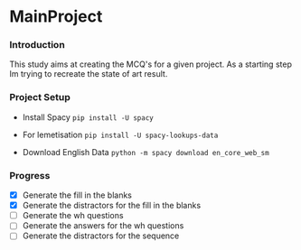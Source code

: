 # MainProject

### Introduction

This study aims at creating the MCQ's for a given project. As a starting step Im trying to recreate the state of art result.

### Project Setup
- Install Spacy
`pip install -U spacy`

- For lemetisation
`pip install -U spacy-lookups-data`

- Download English Data
`python -m spacy download en_core_web_sm`


### Progress


- [x] Generate the fill in the blanks <br>
- [x] Generate the distractors for the fill in the blanks <br>
- [ ] Generate the wh questions <br>
- [ ] Generate the answers for the wh questions <br>
- [ ] Generate the distractors for the sequence
